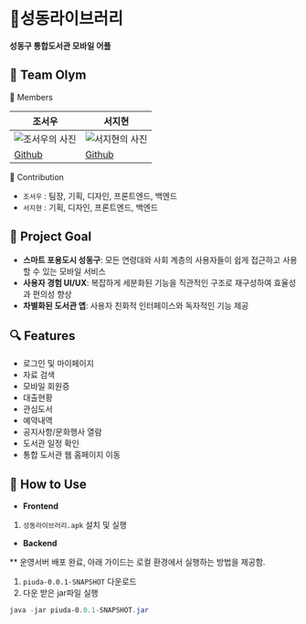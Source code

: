 # 📕성동라이브러리

**성동구 통합도서관 모바일 어플**


## 📌 Team Olym

👭 Members

| 조서우 | 서지현 |
| --- | --- |
| ![조서우의 사진](https://avatars.githubusercontent.com/u/140501944?v=4) | ![서지현의 사진](서지현_URL) |
| [Github](https://github.com/suwuim) | [Github](https://github.com/seozihyeon) | 

🌟 Contribution

- `조서우` : 팀장, 기획, 디자인, 프론트엔드, 백엔드
- `서지현` : 기획, 디자인, 프론트엔드, 백엔드


## 🎯 Project Goal

- **스마트 포용도시 성동구**:  모든 연령대와 사회 계층의 사용자들이 쉽게 접근하고 사용할 수 있는 모바일 서비스
- **사용자 경험 UI/UX**: 복잡하게 세분화된 기능을 직관적인 구조로 재구성하여 효율성과 편의성 향상
- **차별화된 도서관 앱**: 사용자 친화적 인터페이스와 독자적인 기능 제공


## 🔍 Features

- 로그인 및 마이페이지
- 자료 검색
- 모바일 회원증
- 대출현황
- 관심도서
- 예약내역
- 공지사항/문화행사 열람
- 도서관 일정 확인
- 통합 도서관 웹 홈페이지 이동


## 🔧 How to Use

- **Frontend**
1. `성동라이브러리.apk` 설치 및 실행

- **Backend**

 ** 운영서버 배포 완료, 아래 가이드는 로컬 환경에서 실행하는 방법을 제공함.

1. `piuda-0.0.1-SNAPSHOT` 다운로드
2. 다운 받은 jar파일 실행

```powershell
java -jar piuda-0.0.1-SNAPSHOT.jar
```

